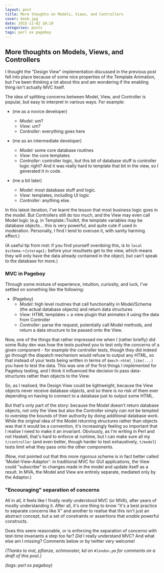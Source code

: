 ```yaml
---
layout: post
title: More thoughts on Models, Views, and Controllers
cover: book.jpg
date: 2015-11-02 10:19
categories: posts
tags: perl ox pageboy
---
```


## More thoughts on Models, Views, and Controllers

I thought the "Design View" implementation discussed in the previous post fell
into place because of some nice properties of the Template Animation, but I've
been thinking a lot about this and am wondering if the enabling thing isn't
actually MVC itself.

The idea of splitting concerns between Model, View, and Controller is popular,
but easy to interpret in various ways.  For example:

 - (me as a novice developer)
   - *Model*: um?
   - *View*: um?
   - *Controller*: everything goes here

 - (me as an intermediate developer)
   - *Model*: some core database routines
   - *View*: the core templates
   - *Controller*: controller logic, but this bit of database stuff is controller
     logic right?  And it was really hard to template that bit in the view, so
     I generated it in code.

 - (me a bit later)
   - *Model*: most database stuff and logic.
   - *View*: templates, including UI logic
   - *Controller*: anything else.

In this latest iteration, I've learnt the lesson that most business logic goes
in the model.  But Controllers still do too much, and the View may even call
Model logic (e.g. in Template::Toolkit, the template variables may be database
objects... this is very powerful, and quite cute if used in moderation.
Personally, I find I tend to overuse it, with sanity harming effect.)

(A useful tip from mst: if you find yourself overdoing this, is to `local
$schema->{storage};` before your resultsets get to the view, which means they
will only have the data already contained in the object, but can't speak to the
database for more.)

### MVC in Pageboy

Through some mixture of experience, intuition, curiosity, and luck, I've settled on
something like the following:

 - (Pageboy)
   - *Model*: high level routines that call functionality in Model/Schema (the
     actual database objects) and return data structures
   - *View*: HTML templates + a view plugin that animates it using the data from
     Controller
   - *Controller*: parse the request, potentially call Model methods, and return
     a data structure to be passed onto the View.

Now, one of the things that rather impressed me when I (rather briefly) did
some Ruby dev was how the tests pushed you to test only the concerns of a given
component - for example the controller tests, though they did indeed go through
the dispatch mechanism would refuse to output any HTML, so that instead of your
tests being written in terms of `$mech->html_like(...)` you have to test the
data.  This was one of the first things I implemented for Pageboy testing, and
I think it influenced the decision to pass data-structures rather than objects
to the View.

So, as I realised, the Design View could be lightweight, because the View
objects never receive database objects, and so there is no risk of them ever
depending on having to connect to a database just to output some HTML.

But that's only part of the story: because the Model doesn't return database
objects, not only the View but also the Controller simply *can not* be tempted
to overstep the bounds of their authority by doing additional database work.
While the original idea of the Model returning structures rather than objects
was that it would be a convention, it's increasingly feeling so important that
I realise I need to make it an invariant.  Obviously, as I'm writing in Perl and
not Haskell, that's hard to enforce at runtime, but I can make sure all my
`t/controller` (and even better, though harder to test exhaustively, `t/model`)
tests limit what they pass onto the other components.

(Now, mst pointed out that this more rigorous scheme is in fact better called
'Model-View-Adaptor': in traditional MVC for GUI applications, the View could
"subscribe" to changes made in the model and update itself as a result.  In
MVA, the Model and View are entirely separate, mediated only by the Adaptor.)

### "Encouraging" separation of concerns

All in all, it feels like I finally *really* understood MVC (or MVA), after
years of mostly understanding it.  After all, it's one thing to know "it's a
best practice to separate concerns like X" and another to realise that this
isn't just an abstract concept, but a set of constraints or assertions that
*enable* powerful constructs.

Does this seem reasonable, or is enforcing the separation of concerns with
test-time invariants a step too far?  *Did* I really understand MVC?  And what
else am I missing?  Comments below or by twitter very welcome!

*(Thanks to mst, pflanze, schmooster, kd on `#london.pm` for comments on a draft of this post.)*


_(tags: perl ox pageboy)_
